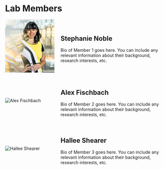 # Lab Members

<div style="display: flex; align-items: center; margin-bottom: 20px;">
    <div style="flex: 1; margin-right: 20px;">
        <img src="img/steph.png" alt="Stephanie Noble" width="250">
    </div>
    <div style="flex: 2;">
        <h2>Stephanie Noble</h2>
        <p>Bio of Member 1 goes here. You can include any relevant information about their background, research interests, etc.</p>
    </div>
</div>

<div style="display: flex; align-items: center; margin-bottom: 20px;">
    <div style="flex: 1; margin-right: 20px;">
        <img src="img/alexe.jpg" alt="Alex Fischbach" width="250">
    </div>
    <div style="flex: 2;">
        <h2>Alex Fischbach</h2>
        <p>Bio of Member 2 goes here. You can include any relevant information about their background, research interests, etc.</p>
    </div>
</div>

<div style="display: flex; align-items: center; margin-bottom: 20px;">
    <div style="flex: 1; margin-right: 20px;">
        <img src="img/hallee.jpg" alt="Hallee Shearer" width="250">
    </div>
    <div style="flex: 2;">
        <h2>Hallee Shearer</h2>
        <p>Bio of Member 3 goes here. You can include any relevant information about their background, research interests, etc.</p>
    </div>
</div>
